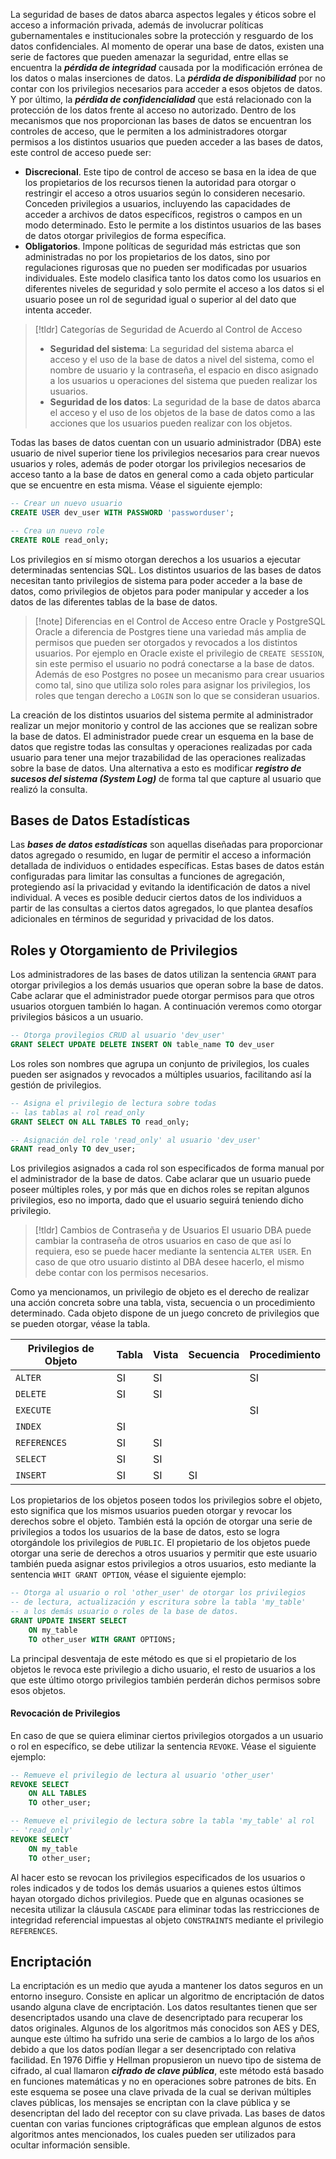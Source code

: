 La seguridad de bases de datos abarca aspectos legales y éticos sobre el acceso a información privada, además de involucrar políticas gubernamentales e institucionales sobre la protección y resguardo de los datos confidenciales.
Al momento de operar una base de datos, existen una serie de factores que pueden amenazar la seguridad, entre ellas se encuentra la ***pérdida de integridad*** causada por la modificación errónea de los datos o malas inserciones de datos. La ***pérdida de disponibilidad*** por no contar con los privilegios necesarios para acceder a esos objetos de datos. Y por último, la ***pérdida de confidencialidad*** que está relacionado con la protección de los datos frente al acceso no autorizado.
Dentro de los mecanismos que nos proporcionan las bases de datos se encuentran los controles de acceso, que le permiten a los administradores otorgar permisos a los distintos usuarios que pueden acceder a las bases de datos, este control de acceso puede ser:
- **Discrecional**. Este tipo de control de acceso se basa en la idea de que los propietarios de los recursos tienen la autoridad para otorgar o restringir el acceso a otros usuarios según lo consideren necesario. Conceden privilegios a usuarios, incluyendo las capacidades de acceder a archivos de datos específicos, registros o campos en un modo determinado. Esto le permite a los distintos usuarios de las bases de datos otorgar privilegios de forma específica.
- **Obligatorios**. Impone políticas de seguridad más estrictas que son administradas no por los propietarios de los datos, sino por regulaciones rigurosas que no pueden ser modificadas por usuarios individuales. Este modelo clasifica tanto los datos como los usuarios en diferentes niveles de seguridad y solo permite el acceso a los datos si el usuario posee un rol de seguridad igual o superior al del dato que intenta acceder.

>[!tldr] Categorías de Seguridad de Acuerdo al Control de Acceso
>- **Seguridad del sistema**: La seguridad del sistema abarca el acceso y el uso de la base de datos a nivel del sistema, como el nombre de usuario y la contraseña, el espacio en disco asignado a los usuarios u operaciones del sistema que pueden realizar los usuarios.
>- **Seguridad de los datos**: La seguridad de la base de datos abarca el acceso y el uso de los objetos de la base de datos como a las acciones que los usuarios pueden realizar con los objetos.

Todas las bases de datos cuentan con un usuario administrador (DBA) este usuario de nivel superior tiene los privilegios necesarios para crear nuevos usuarios y roles, además de poder otorgar los privilegios necesarios de acceso tanto a la base de datos en general como a cada objeto particular que se encuentre en esta misma. Véase el siguiente ejemplo:
```sql
-- Crear un nuevo usuario
CREATE USER dev_user WITH PASSWORD 'passworduser';

-- Crea un nuevo role
CREATE ROLE read_only;
```

Los privilegios en sí mismo otorgan derechos a los usuarios a ejecutar determinadas sentencias SQL. Los distintos usuarios de las bases de datos necesitan tanto privilegios de sistema para poder acceder a la base de datos, como privilegios de objetos para poder manipular y acceder a los datos de las diferentes tablas de la base de datos.
>[!note] Diferencias en el Control de Acceso entre Oracle y PostgreSQL
>Oracle a diferencia de Postgres tiene una variedad más amplia de permisos que pueden ser otorgados y revocados a los distintos usuarios. Por ejemplo en Oracle existe el privilegio de `CREATE SESSION`, sin este permiso el usuario no podrá conectarse a la base de datos. Además de eso Postgres no posee un mecanismo para crear usuarios como tal, sino que utiliza solo roles para asignar los privilegios, los roles que tengan derecho a `LOGIN` son lo que se consideran usuarios.

La creación de los distintos usuarios del sistema permite al administrador realizar un mejor monitorio y control de las acciones que se realizan sobre la base de datos. El administrador puede crear un esquema en la base de datos que registre todas las consultas y operaciones realizadas por cada usuario para tener una mejor trazabilidad de las operaciones realizadas sobre la base de datos. Una alternativa a esto es modificar ***registro de sucesos del sistema (System Log)*** de forma tal que capture al usuario que realizó la consulta.  
## Bases de Datos Estadísticas
Las ***bases de datos estadísticas*** son aquellas diseñadas para proporcionar datos agregado o resumido, en lugar de permitir el acceso a información detallada de individuos o entidades específicas.
Estas bases de datos están configuradas para limitar las consultas a funciones de agregación, protegiendo así la privacidad y evitando la identificación de datos a nivel individual. A veces es posible deducir ciertos datos de los individuos a partir de las consultas a ciertos datos agregados, lo que plantea desafíos adicionales en términos de seguridad y privacidad de los datos.
## Roles y Otorgamiento de Privilegios
Los administradores de las bases de datos utilizan la sentencia `GRANT` para otorgar privilegios a los demás usuarios que operan sobre la base de datos. Cabe aclarar que el administrador puede otorgar permisos para que otros usuarios otorguen también lo hagan. A continuación veremos como otorgar privilegios básicos a un usuario.
```sql
-- Otorga provilegios CRUD al usuario 'dev_user'
GRANT SELECT UPDATE DELETE INSERT ON table_name TO dev_user
```

Los roles son nombres que agrupa un conjunto de privilegios, los cuales pueden ser asignados y revocados a múltiples usuarios, facilitando así la gestión de privilegios.
```sql
-- Asigna el privilegio de lectura sobre todas
-- las tablas al rol read_only
GRANT SELECT ON ALL TABLES TO read_only;

-- Asignación del role 'read_only' al usuario 'dev_user'
GRANT read_only TO dev_user;
```

Los privilegios asignados a cada rol son especificados de forma manual por el administrador de la base de datos. Cabe aclarar que un usuario puede poseer múltiples roles, y por más que en dichos roles se repitan algunos privilegios, eso no importa, dado que el usuario seguirá teniendo dicho privilegio.
>[!tldr] Cambios de Contraseña y de Usuarios
>El usuario DBA puede cambiar la contraseña de otros usuarios en caso de que así lo requiera, eso se puede hacer mediante la sentencia `ALTER USER`. En caso de que otro usuario distinto al DBA desee hacerlo, el mismo debe contar con los permisos necesarios.

Como ya mencionamos, un privilegio de objeto es el derecho de realizar una acción concreta sobre una tabla, vista, secuencia o un procedimiento determinado. Cada objeto dispone de un juego concreto de privilegios que se pueden otorgar, véase la tabla.

| Privilegios de Objeto | Tabla | Vista | Secuencia | Procedimiento |
| --------------------- | ----- | ----- | --------- | ------------- |
| `ALTER`               | SI    | SI    |           | SI            |
| `DELETE`              | SI    | SI    |           |               |
| `EXECUTE`             |       |       |           | SI            |
| `INDEX`               | SI    |       |           |               |
| `REFERENCES`          | SI    | SI    |           |               |
| `SELECT`              | SI    | SI    |           |               |
| `INSERT`              | SI    | SI    | SI        |               |
Los propietarios de los objetos poseen todos los privilegios sobre el objeto, esto significa que los mismos usuarios pueden otorgar y revocar los derechos sobre el objeto. También está la opción de otorgar una serie de privilegios a todos los usuarios de la base de datos, esto se logra otorgándole los privilegios de `PUBLIC`. 
El propietario de los objetos puede otorgar una serie de derechos a otros usuarios y permitir que este usuario también pueda asignar estos privilegios a otros usuarios, esto mediante la sentencia `WHIT GRANT OPTION`, véase el siguiente ejemplo:
```sql
-- Otorga al usuario o rol 'other_user' de otorgar los privilegios
-- de lectura, actualización y escritura sobre la tabla 'my_table'
-- a los demás usuario o roles de la base de datos.
GRANT UPDATE INSERT SELECT 
	ON my_table 
	TO other_user WITH GRANT OPTIONS;
```

La principal desventaja de este método es que si el propietario de los objetos le revoca este privilegio a dicho usuario, el resto de usuarios a los que este último otorgo privilegios también perderán dichos permisos sobre esos objetos.
#### Revocación de Privilegios
En caso de que se quiera eliminar ciertos privilegios otorgados a un usuario o rol en específico, se debe utilizar la sentencia `REVOKE`. Véase el siguiente ejemplo:
```sql
-- Remueve el privilegio de lectura al usuario 'other_user'
REVOKE SELECT 
	ON ALL TABLES 
	TO other_user;

-- Remueve el privilegio de lectura sobre la tabla 'my_table' al rol
-- 'read_only'
REVOKE SELECT 
	ON my_table
	TO other_user;
```

Al hacer esto se revocan los privilegios especificados de los usuarios o roles indicados y de todos los demás usuarios a quienes estos últimos hayan otorgado dichos privilegios. Puede que en algunas ocasiones se necesita utilizar la cláusula `CASCADE` para eliminar todas las restricciones de integridad referencial impuestas al objeto `CONSTRAINTS` mediante el privilegio `REFERENCES`.
## Encriptación
La encriptación es un medio que ayuda a mantener los datos seguros en un entorno inseguro. Consiste en aplicar un algoritmo de encriptación de datos usando alguna clave de encriptación. Los datos resultantes tienen que ser desencriptados usando una clave de desencriptado para recuperar los datos originales. Algunos de los algoritmos más conocidos son AES y DES, aunque este último ha sufrido una serie de cambios a lo largo de los años debido a que los datos podían llegar a ser desencriptado con relativa facilidad.
En 1976 Diffie y Hellman propusieron un nuevo tipo de sistema de cifrado, al cual llamaron ***cifrado de clave pública***, este método está basado en funciones matemáticas y no en operaciones sobre patrones de bits. En este esquema se posee una clave privada de la cual se derivan múltiples claves públicas, los mensajes se encriptan con la clave pública y se desencriptan del lado del receptor con su clave privada.
Las bases de datos cuentan con varias funciones criptográficas que emplean algunos de estos algoritmos antes mencionados, los cuales pueden ser utilizados para ocultar información sensible.